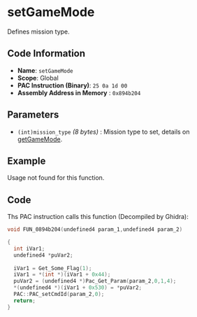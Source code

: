 # setGameMode

Defines mission type.

## Code Information

- **Name**: `setGameMode`
- **Scope**: Global
- **PAC Instruction (Binary)**: `25 0a 1d 00`
- **Assembly Address in Memory** : `0x894b204`

## Parameters

- `(int)mission_type` *(8 bytes)* : Mission type to set, details on [getGameMode](./getgamemode.md).

## Example

Usage not found for this function.

## Code

Ths PAC instruction calls this function (Decompiled by Ghidra):

```c
void FUN_0894b204(undefined4 param_1,undefined4 param_2)

{
  int iVar1;
  undefined4 *puVar2;
  
  iVar1 = Get_Some_Flag(1);
  iVar1 = *(int *)(iVar1 + 0x44);
  puVar2 = (undefined4 *)Pac_Get_Param(param_2,0,1,4);
  *(undefined4 *)(iVar1 + 0x530) = *puVar2;
  PAC::PAC_setCmdId(param_2,0);
  return;
}
```

